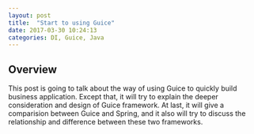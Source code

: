 ```yaml
---
layout: post
title:  "Start to using Guice"
date: 2017-03-30 10:24:13
categories: DI, Guice, Java
---
```


## Overview
This post is going to talk about the way of using Guice to quickly build business application. Except that, it will try to explain the deeper consideration and design of Guice framework. At last, it will give a comparision between Guice and Spring, and it also will try to discuss the relationship and difference between these two frameworks.

## 